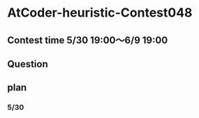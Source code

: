 # AtCoder-heuristic-Contest048
## Contest time 5/30 19:00～6/9 19:00


## Question



## plan

### 5/30


